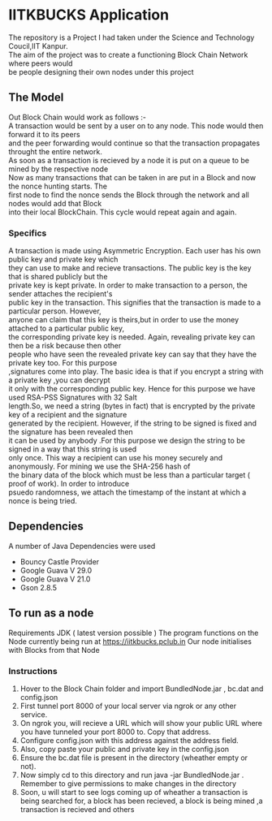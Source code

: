# IITKBUCKS Application
<p>The repository is a Project I had taken under the Science and Technology Coucil,IIT Kanpur.<br>
The aim of the project was to create a functioning Block Chain Network where peers would<br>
be people designing their own nodes under this project<br></p>

## The Model
Out Block Chain would work as follows :-<br>
A transaction would be sent by a user on to any node. This node would then forward it to its peers <br>
and the peer forwarding would continue so that the transaction propagates throught the entire network.<br>
As soon as a transaction is recieved by a node it is put on a queue to be mined by the respective node<br>
Now as many transactions that can be taken in are put in a Block and now the nonce hunting starts. The <br>
  first node to find the nonce sends the Block through the network and all nodes would add that Block <br>
  into their local BlockChain. This cycle would repeat again and again.
  
### Specifics
A transaction is made using Asymmetric Encryption. Each user has his own public key and private key which <br>
they can use to make and recieve transactions. The public key is the key that is shared publicly but the <br>
private key is kept private. In order to make transaction to a person, the sender attaches the recipient's <br>
public key in the transaction. This signifies that the transaction is made to a particular person. However,<br>
anyone can claim that this key is theirs,but in order to use the money attached to a particular public key,<br>
the corresponding private key is needed. Again, revealing private key can then be a risk because then other <br>
people who have seen the revealed private key can say that they have the private key too. For this purpose<br>
,signatures come into play. The basic idea is that if you encrypt a string with a private key ,you can decrypt<br>
it only with the corresponding public key. Hence for this purpose we have used RSA-PSS Signatures with 32 Salt<br>
length.So, we need a string (bytes in fact) that is encrypted by the private key of a recipient and the signature<br>
generated by the recipient. However, if the string to be signed is fixed and the signature has been revealed then<br>
it can be used by anybody .For this purpose we design the string to be signed in a way that this string is used <br>
only once. This way a recipient can use his money securely and anonymously. For mining we use the SHA-256 hash of <br>
the binary data of the block which must be less than a particular target ( proof of work). In order to introduce <br>
psuedo randomness, we attach the timestamp of the instant at which a nonce is being tried.

## Dependencies
A number of Java Dependencies were used
<ul>
<li>Bouncy Castle Provider </li>
<li> Google Guava V 29.0 </li>
<li> Google Guava V 21.0 </li>
<li> Gson 2.8.5 </li>
</ul>

## To run as a node
Requirements
JDK ( latest version possible )
The program functions on the Node currently being run at <https://iitkbucks.pclub.in>
Our node initialises with Blocks from that Node

### Instructions
1. Hover to the Block Chain folder and import BundledNode.jar , bc.dat and config.json
2. First tunnel port 8000 of your local server via ngrok or any other service.
3. On ngrok you, will recieve a URL which will show your public URL where you have tunneled your port 8000 to. Copy that address.
2. Configure config.json with this address against the address field.
3. Also, copy paste your public and private key in the config.json
3. Ensure the bc.dat file is present in the directory (wheather empty or not).
3. Now simply cd to this directory and run java -jar BundledNode.jar . Remember to give permissions to make changes in the directory
4. Soon, u will start to see logs coming up of wheather a transaction is being searched for, a block has been recieved, a block is being mined ,a transaction is recieved and others





  








  

